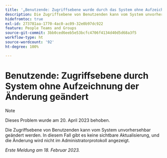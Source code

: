 ```yaml
---
title: '„Benutzende: Zugriffsebene wurde durch das System ohne Aufzeichnung der Änderung geändert“'
description: Die Zugriffsebene von Benutzenden kann vom System unvorhersehbar geändert werden. In diesem Fall gibt es keine sichtbare Aktualisierung, und die Änderung wird nicht im Administratorprotokoll angezeigt.
hidefromtoc: true
exl-id: 273781aa-1770-4ac0-ac09-32e0b97dc922
feature: People Teams and Groups
source-git-commit: 3bb0ced6eeb5e53bcfc4706f4134d40d5d68a3f5
workflow-type: ht
source-wordcount: '92'
ht-degree: 100%

---
```


# Benutzende: Zugriffsebene durch System ohne Aufzeichnung der Änderung geändert

>[!NOTE]
>
>Dieses Problem wurde am 20. April 2023 behoben.

Die Zugriffsebene von Benutzenden kann vom System unvorhersehbar geändert werden. In diesem Fall gibt es keine sichtbare Aktualisierung, und die Änderung wird nicht im Administratorprotokoll angezeigt.

_Erste Meldung am 18. Februar 2023._
